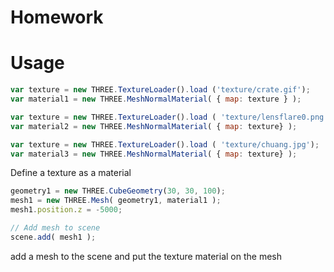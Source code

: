 # Homework
# Usage
```javascript
var texture = new THREE.TextureLoader().load ('texture/crate.gif');
var material1 = new THREE.MeshNormalMaterial( { map: texture } );

var texture = new THREE.TextureLoader().load ( 'texture/lensflare0.png');
var material2 = new THREE.MeshNormalMaterial( { map: texture} );

var texture = new THREE.TextureLoader().load ( 'texture/chuang.jpg');
var material3 = new THREE.MeshNormalMaterial( { map: texture} );
```
Define a texture as a material

```javascript
geometry1 = new THREE.CubeGeometry(30, 30, 100);
mesh1 = new THREE.Mesh( geometry1, material1 );
mesh1.position.z = -5000;

// Add mesh to scene
scene.add( mesh1 );
```
add a mesh to the scene and put the texture material on the mesh
